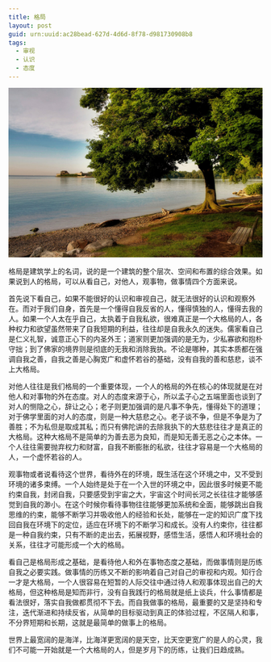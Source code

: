 ```yaml
---
title: 格局
layout: post
guid: urn:uuid:ac28bead-627d-4d6d-8f78-d981730908b8
tags:
  - 审视
  - 认识
  - 态度
---
```



[![](/media/files/2012/05/16/gej.png)](https://bolg-1257385283.cos.ap-chengdu.myqcloud.com/2012/05/16/gej.png)

格局是建筑学上的名词，说的是一个建筑的整个层次、空间和布置的综合效果。如果说到人的格局，可以从看自己，对他人，观事物，做事情四个方面来说。

首先说下看自己，如果不能很好的认识和审视自己，就无法很好的认识和观察外在。而对于我们自身，首先是一个懂得自我反省的人，懂得慎独的人，懂得去我的人。如果一个人太在乎自己，太执着于自我私欲，很难真正是一个大格局的人，各种权力和欲望虽然带来了自我短期的利益，往往却是自我永久的迷失。儒家看自己是仁义礼智，诚意正心下的内圣外王；道家则更加强调的是无为，少私寡欲和抱朴守拙；到了佛家的境界则是彻底的无我和消除我执。不论是哪种，其实本质都在强调自我之善，自我之善是心胸宽广和虚怀若谷的基础，没有自我的善和慈悲，谈不上大格局。

对他人往往是我们格局的一个重要体现，一个人的格局的外在核心的体现就是在对他人和对事物的外在态度。对人的态度来源于心，所以孟子心之五端里面也谈到了对人的恻隐之心，辞让之心；老子则更加强调的是凡事不争先，懂得处下的道理；对于佛学里面的对人的态度，则是一种大慈悲之心。老子谈不争，但是不争是为了善胜；不为私但是取成其私；而只有佛陀讲的去除我执下的大慈悲往往才是真正的大格局。这种大格局不是简单的为善去恶为良知，而是知无善无恶之心之本体。一个人往往需要抛弃权力和财富，自我不断膨胀的私欲，往往才容易是一个大格局的人，一个虚怀若谷的人。

观事物或者说看待这个世界，看待外在的环境，既生活在这个环境之中，又不受到环境的诸多束缚。一个人始终是处于在一个入世的环境之中，因此很多时候更不能约束自我，封闭自我，只要感受到宇宙之大，宇宙这个时间长河之长往往才能够感觉到自我的渺小。在这个时候你看待事物往往能够更加系统和全面，能够跳出自我思维的约束，能够不断学习并吸收他人的经验和长处，能够在一定的知识广度下找回自我在环境下的定位，适应在环境下的不断学习和成长。没有人约束你，往往都是一种自我约束，只有不断的走出去，拓展视野，感悟生活，感悟人和环境社会的关系，往往才可能形成一个大的格局。

看自己是格局形成之基础，是看待他人和外在事物态度之基础，而做事情则是历练自我之必要实践。做事情的历练又不断的影响着自己对自己的审视和内观。知行合一才是大格局，一个人很容易在短暂的人际交往中通过待人和观事体现出自己的大格局，但这种格局是知而非行，没有自我践行的格局就是纸上谈兵，什么事情都是看法很好，落实自我做都贯彻不下去。而自我做事的格局，最重要的又是坚持和专注，迭代渐进和持续反省，从简单的目标驱动到真正的体验过程，不区隔人和事，不分界短期和长期，这就是最简单的做事上的格局。

世界上最宽阔的是海洋，比海洋更宽阔的是天空，比天空更宽广的是人的心灵，我们不可能一开始就是一个大格局的人，但是岁月下的历练，让我们日趋成熟。